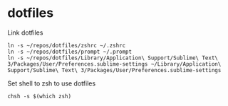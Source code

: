 dotfiles
========

Link dotfiles

```
ln -s ~/repos/dotfiles/zshrc ~/.zshrc
ln -s ~/repos/dotfiles/prompt ~/.prompt
ln -s ~/repos/dotfiles/Library/Application\ Support/Sublime\ Text\ 3/Packages/User/Preferences.sublime-settings ~/Library/Application\ Support/Sublime\ Text\ 3/Packages/User/Preferences.sublime-settings
```

Set shell to zsh to use dotfiles

```
chsh -s $(which zsh)
```

